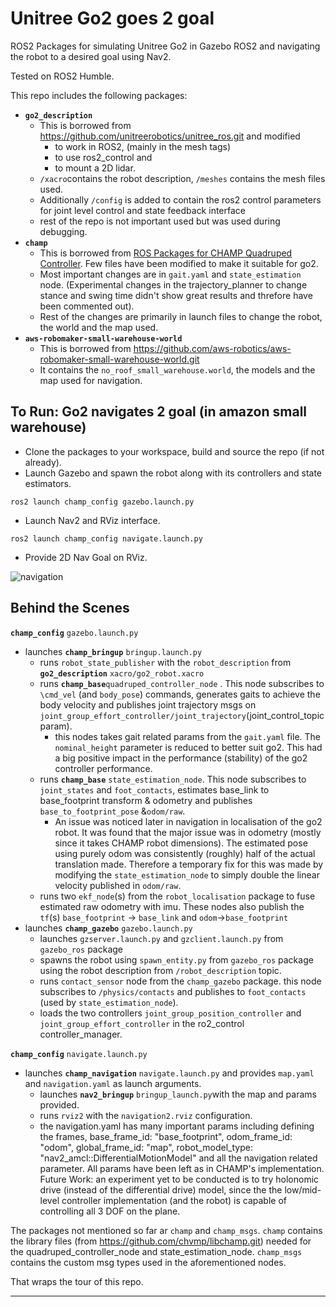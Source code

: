 # Unitree Go2 goes 2 goal

ROS2 Packages for simulating Unitree Go2 in Gazebo ROS2 and navigating the robot to a desired goal using Nav2.

Tested on ROS2 Humble.

This repo includes the following packages:
- **`go2_description`**
  - This is borrowed from https://github.com/unitreerobotics/unitree_ros.git and modified 
	  - to work in ROS2, (mainly in the mesh tags)
	  - to use ros2_control and 
	  - to mount a 2D lidar.
  - `/xacro`contains the robot description, `/meshes` contains the mesh files used.
  - Additionally `/config` is added to contain the ros2 control parameters for joint level control and state feedback interface
  - rest of the repo is not important used but was used during debugging.
- **`champ`**
  - This is borrowed from [ROS Packages for CHAMP Quadruped Controller](https://github.com/chvmp/champ.git). Few files have been modified to make it suitable for go2.
  - Most important changes are in `gait.yaml` and `state_estimation` node. (Experimental changes in the trajectory_planner to change stance and swing time didn't show great results and threfore have been commented out).
  - Rest of the changes are primarily in launch files to change the robot, the world and the map used.
- **`aws-robomaker-small-warehouse-world`**
	- This is borrowed from https://github.com/aws-robotics/aws-robomaker-small-warehouse-world.git
	- It contains the `no_roof_small_warehouse.world`, the models and the map used for navigation.

## To Run: Go2 navigates 2 goal (in amazon small warehouse)
- Clone the packages to your workspace, build and source the repo (if not already).
- Launch Gazebo and spawn the robot along with its controllers and state estimators. 
```
ros2 launch champ_config gazebo.launch.py
```
- Launch Nav2 and RViz interface. 
```
ros2 launch champ_config navigate.launch.py
```
- Provide 2D Nav Goal on RViz.

![navigation](https://github.com/arjun-sadananda/go2_nav2_ros2/blob/main/go2nav2.gif)

## Behind the Scenes
**`champ_config`** `gazebo.launch.py`
  - launches **`champ_bringup`** `bringup.launch.py`
    - runs `robot_state_publisher` with the `robot_description` from **`go2_description`** `xacro/go2_robot.xacro`
    - runs **`champ_base`**`quadruped_controller_node` . This node subscribes to `\cmd_vel` (and `body_pose`) commands, generates gaits to achieve the body velocity and publishes joint trajectory msgs on `joint_group_effort_controller/joint_trajectory`(joint_control_topic param).
	    - this nodes takes gait related params from the `gait.yaml` file. The `nominal_height` parameter is reduced to better suit go2. This had a big positive impact in the performance (stability) of the go2 controller performance. 
	- runs **`champ_base`**  `state_estimation_node`. This node subscribes to `joint_states` and `foot_contacts`, estimates base_link to base_footprint transform & odometry  and publishes `base_to_footprint_pose` &`odom/raw`.
		- An issue was noticed later in navigation in localisation of the go2 robot. It was found that the major issue was in odometry (mostly since it takes CHAMP robot dimensions). The estimated pose using purely odom was consistently (roughly) half of the actual translation made. Therefore a temporary fix for this was made by modifying the `state_estimation_node` to simply double the linear velocity published in `odom/raw`.
	- runs two `ekf_node`(s)  from the `robot_localisation` package to fuse estimated raw odometry with imu. These nodes also publish the `tf`(s)  `base_footprint` -> `base_link` and `odom`->`base_footprint`
 - launches **`champ_gazebo`** `gazebo.launch.py`
	  - launches `gzserver.launch.py` and `gzclient.launch.py` from `gazebo_ros` package
	  - spawns the robot using `spawn_entity.py` from `gazebo_ros` package
 using the robot description from `/robot_description` topic.
	  - runs `contact_sensor` node from the `champ_gazebo` package. this node subscribes to `/physics/contacts` and publishes to `foot_contacts` (used by `state_estimation_node`).
	  - loads the two controllers `joint_group_position_controller` and `joint_group_effort_controller` in the ro2_control controller_manager.
  
**`champ_config`** `navigate.launch.py`
- launches **`champ_navigation`**  `navigate.launch.py` and provides `map.yaml` and `navigation.yaml` as launch arguments.
	- launches **`nav2_bringup`** `bringup_launch.py`with the map and params provided.
	- runs `rviz2` with the `navigation2.rviz` configuration.
	- the navigation.yaml has many important params including defining the frames, base_frame_id: "base_footprint", odom_frame_id: "odom", global_frame_id: "map", robot_model_type: "nav2_amcl::DifferentialMotionModel" and all the navigation related parameter. All params have been left as in CHAMP's implementation. Future Work: an experiment yet to be conducted is to try holonomic drive (instead of the differential drive) model, since the the low/mid- level controller implementation (and the robot) is capable of controlling all 3 DOF on the plane.

The packages not mentioned so far ar `champ` and `champ_msgs`. `champ`  contains the library files (from https://github.com/chvmp/libchamp.git) needed for the quadruped_controller_node and state_estimation_node. `champ_msgs` contains the custom msg types used in the aforementioned nodes.

That wraps the tour of this repo.

---
